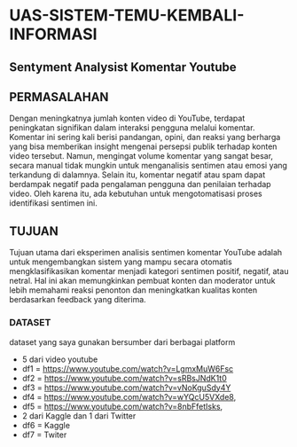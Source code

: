 # UAS-SISTEM-TEMU-KEMBALI-INFORMASI
## Sentyment Analysist Komentar Youtube

## PERMASALAHAN
Dengan meningkatnya jumlah konten video di YouTube, terdapat peningkatan signifikan dalam interaksi pengguna melalui komentar. Komentar ini sering kali berisi pandangan, opini, dan reaksi yang berharga yang bisa memberikan insight mengenai persepsi publik terhadap konten video tersebut. Namun, mengingat volume komentar yang sangat besar, secara manual tidak mungkin untuk menganalisis sentimen atau emosi yang terkandung di dalamnya. Selain itu, komentar negatif atau spam dapat berdampak negatif pada pengalaman pengguna dan penilaian terhadap video. Oleh karena itu, ada kebutuhan untuk mengotomatisasi proses identifikasi sentimen ini.
## TUJUAN
Tujuan utama dari eksperimen analisis sentimen komentar YouTube adalah untuk mengembangkan sistem yang mampu secara otomatis mengklasifikasikan komentar menjadi kategori sentimen positif, negatif, atau netral. Hal ini akan memungkinkan pembuat konten dan moderator untuk lebih memahami reaksi penonton dan meningkatkan kualitas konten berdasarkan feedback yang diterima.



### DATASET
dataset yang saya gunakan bersumber dari berbagai platform
- 5 dari video youtube
- df1 = https://www.youtube.com/watch?v=LgmxMuW6Fsc
- df2 = https://www.youtube.com/watch?v=sRBsJNdK1t0 
- df3 = https://www.youtube.com/watch?v=vNoKguSdy4Y
- df4 = https://www.youtube.com/watch?v=wYQcU5VXde8,
- df5 = https://www.youtube.com/watch?v=8nbFfetIsks,
- 2 dari Kaggle dan 1 dari Twitter
- df6 = Kaggle
- df7 = Twiter
